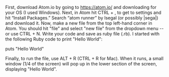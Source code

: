 First, download Atom.io by going to https://atom.io/ and downloading for your OS (I used Windows).
Next, in Atom hit CTRL + , to get to settings and hit “Install Packages.” Search “atom runner” by lsegal (or possibly |sega|) and download it.
Now, make a new file from the top left-hand corner in Atom. You should hit "file" and select "new file" from the dropdown menu -- or use CTRL + N.
Write your code and save as ruby file (.rb). I started with the following Ruby code to print "Hello World":

puts "Hello World"

Finally, to run the file, use ALT + R (CTRL + R for Mac). When it runs, a small window (1/4 of the screen) will pop up in the lower section of the screen, displaying "Hello World".
